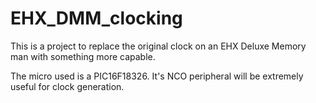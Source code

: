 # EHX_DMM_clocking
This is a project to replace the original clock on an EHX Deluxe Memory man with something more capable.

The micro used is a PIC16F18326. It's NCO peripheral will be extremely useful for clock generation.
